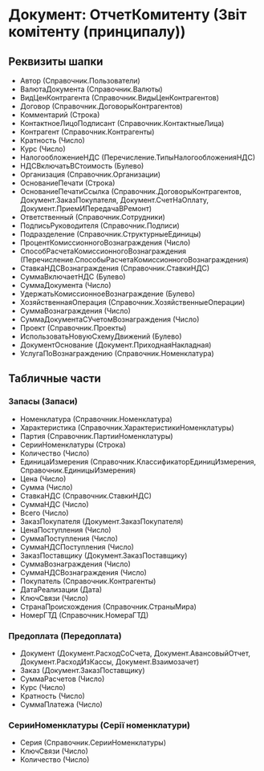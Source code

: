 ﻿# Документ: ОтчетКомитенту (Звіт комітенту (принципалу))

## Реквизиты шапки

- Автор (Справочник.Пользователи)
- ВалютаДокумента (Справочник.Валюты)
- ВидЦенКонтрагента (Справочник.ВидыЦенКонтрагентов)
- Договор (Справочник.ДоговорыКонтрагентов)
- Комментарий (Строка)
- КонтактноеЛицоПодписант (Справочник.КонтактныеЛица)
- Контрагент (Справочник.Контрагенты)
- Кратность (Число)
- Курс (Число)
- НалогообложениеНДС (Перечисление.ТипыНалогообложенияНДС)
- НДСВключатьВСтоимость (Булево)
- Организация (Справочник.Организации)
- ОснованиеПечати (Строка)
- ОснованиеПечатиСсылка (Справочник.ДоговорыКонтрагентов, Документ.ЗаказПокупателя, Документ.СчетНаОплату, Документ.ПриемИПередачаВРемонт)
- Ответственный (Справочник.Сотрудники)
- ПодписьРуководителя (Справочник.Подписи)
- Подразделение (Справочник.СтруктурныеЕдиницы)
- ПроцентКомиссионногоВознаграждения (Число)
- СпособРасчетаКомиссионногоВознаграждения (Перечисление.СпособыРасчетаКомиссионногоВознаграждения)
- СтавкаНДСВознаграждения (Справочник.СтавкиНДС)
- СуммаВключаетНДС (Булево)
- СуммаДокумента (Число)
- УдержатьКомиссионноеВознаграждение (Булево)
- ХозяйственнаяОперация (Справочник.ХозяйственныеОперации)
- СуммаВознаграждения (Число)
- СуммаДокументаСУчетомВознаграждения (Число)
- Проект (Справочник.Проекты)
- ИспользоватьНовуюСхемуДвижений (Булево)
- ДокументОснование (Документ.ПриходнаяНакладная)
- УслугаПоВознаграждению (Справочник.Номенклатура)

## Табличные части

### Запасы (Запаси)

- Номенклатура (Справочник.Номенклатура)
- Характеристика (Справочник.ХарактеристикиНоменклатуры)
- Партия (Справочник.ПартииНоменклатуры)
- СерииНоменклатуры (Строка)
- Количество (Число)
- ЕдиницаИзмерения (Справочник.КлассификаторЕдиницИзмерения, Справочник.ЕдиницыИзмерения)
- Цена (Число)
- Сумма (Число)
- СтавкаНДС (Справочник.СтавкиНДС)
- СуммаНДС (Число)
- Всего (Число)
- ЗаказПокупателя (Документ.ЗаказПокупателя)
- ЦенаПоступления (Число)
- СуммаПоступления (Число)
- СуммаНДСПоступления (Число)
- ЗаказПоставщику (Документ.ЗаказПоставщику)
- СуммаВознаграждения (Число)
- СуммаНДСВознаграждения (Число)
- Покупатель (Справочник.Контрагенты)
- ДатаРеализации (Дата)
- КлючСвязи (Число)
- СтранаПроисхождения (Справочник.СтраныМира)
- НомерГТД (Справочник.НомераГТД)

### Предоплата (Передоплата)

- Документ (Документ.РасходСоСчета, Документ.АвансовыйОтчет, Документ.РасходИзКассы, Документ.Взаимозачет)
- Заказ (Документ.ЗаказПоставщику)
- СуммаРасчетов (Число)
- Курс (Число)
- Кратность (Число)
- СуммаПлатежа (Число)

### СерииНоменклатуры (Серії номенклатури)

- Серия (Справочник.СерииНоменклатуры)
- КлючСвязи (Число)
- Количество (Число)

